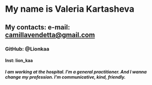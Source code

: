 # My name is Valeria Kartasheva
## My contacts: e-mail: camillavendetta@gmail.com
### GitHub: @Lionkaa
#### Inst: lion_kaa
##### I am working at the hospital. I'm a general practitioner. And I wanna change my profession. I'm communicative, kind, friendly.